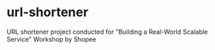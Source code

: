 # url-shortener
URL shortener project conducted for "Building a Real-World Scalable Service" Workshop by Shopee
